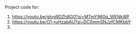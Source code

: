 Project code for:

1. https://youtu.be/glog9DZh8G0?si=MTmY960q_WENki8P
2. https://youtu.be/O1-ruHzabAU?si=DC0mmSNJzfCMKbbY
3.
